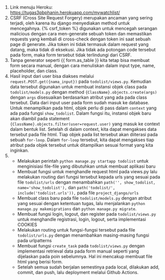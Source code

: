 1. Link menuju Heroku: https://tugas3pbphanin.herokuapp.com/mywatchlist/ 
2. CSRF (Cross Site Request Forgery) merupakan ancaman yang sering terjadi, oleh karena itu django menyediakan method untuk mencegahnya. {% csrf_token %} digunakan untuk mencegah serangan malicious dengan cara men-generate sebuah token dan memastikan requests yang kembali di cross-check dengan token ini saat sebuah page di generate. Jika token ini tidak termasuk dalam request yang datang, maka tidak di eksekusi.
   Jika tidak ada potongan code tersebut pada form, maka form tersebut tidak terlindungi dari CSRF.
3. Tanpa generator seperti {{ form.as_table }} kita tetap bisa membuat form secara manual, dengan cara menuliskan dalam <table> input type, name, placeholder, dan class.
4. Hasil input dari user bisa diakses melalui `request.POST.get({nama_input})` pada `todolist/views.py`. Kemudian data tersebut digunakan untuk membuat instansi objek class pada `todolist/models.py` dengan method `{ClassName}.objects.create(args)` dengan `args` disesuaikan berdasarkan atribut yang ada pada class tersebut. Data dari input user pada form sudah masuk ke database. Untuk menampilkan pada html, objek perlu di pass dalam `context` yang ada pada fungsi `show_todolist`. Dalam fungsi itu, instansi objek baru akan diambil pada statement `{ClassName}.objects.filter(user=request.user)` yang masuk ke context dalam bentuk list. Setelah di dalam context, kita dapat mengakses data tersebut pada file html. Tiap objek pada list tersebut akan diiterasi pada sebuah `for-loop`. Dalam `for-loop` tersebut, kita dapat mengakses tiap atribut pada objek tersebut untuk ditampilkan sesuai format yang kita inginkan.
5. - Melakukan perintah `python manage.py startapp todolist` untuk menginisiasi file-file yang dibutuhkan untuk membuat aplikasi baru
- Membuat fungsi untuk menghandle request html pada views.py lalu melakukan routing dari fungsi tersebut kepada urls yang sesuai pada file `todolist/urls` dengan menambahkan `path('', show_todolist, name='show_todolist'),` dan `path('todolist/', include('todolist.urls')),` pada file `project_django/urls`
- Membuat class baru pada file `todolist/models.py` dengan atribut yang sesuai dengan ketentuan tugas, lalu menjalankan `python manage.py makemigrations` dan `python manage.py migrate`.
- Membuat fungsi login, logout, dan register pada `todolist/views.py` untuk menghandle registrasi, login, logout, serta implementasi COOKIES
- Melakukan routing untuk fungsi-fungsi tersebut pada file `todolist/urls.py` dengan menambahkan masing-masing fungsi pada urlpatterns
- Membuat fungsi `create_task` pada `todolist/views.py` dengan implementasi retrieval data pada form manual seperti yang dijelaskan pada poin sebelumnya. Hal ini mencakup membuat file html yang berisi form.
- Setelah semua sudah berjalan semestinya pada local, dilakukan add, commit, dan push, lalu deployment melalui Github Actions.
